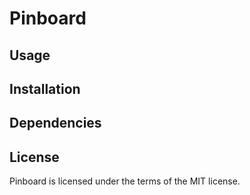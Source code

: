 Pinboard
==============

Usage
--------------

Installation
--------------

Dependencies
--------------

License
--------------
Pinboard is licensed under the terms of the MIT license.
